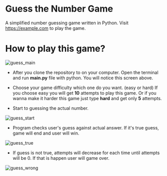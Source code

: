# Guess the Number Game

A simplified number guessing game written in Python. Visit https://example.com to play the game.

# How to play this game?

![guess_main](https://i.ibb.co/f8TrCxS/guess-main.png)

* After you clone the repository to on your computer. Open the terminal and run **main.py** file with python. You will notice this screen above.
* Choose your game difficulty which one do you want. (easy or hard)
If you choose easy you will get **10** attempts to play this game.
Or if you wanna make it harder this game just type **hard** and get only **5** attempts. 

* Start to guessing the actual number.

![guess_start](https://i.ibb.co/N3cktSB/guess-start.png)

* Program checks user's guess against actual answer. If it's true guess, game will end and user will win. 

![guess_true](https://i.ibb.co/wWSdwgx/Screenshot-2021-11-01-at-15-25-06.png)

* If guess is not true, attempts will decrease for each time until attempts will be 0. If that is happen user will game over.

![guess_wrong](https://i.ibb.co/tBVVdvV/guess-wrong.png)
